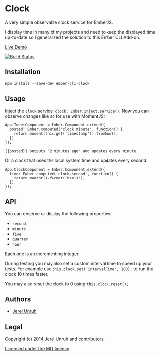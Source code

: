 # Clock

A very simple observable clock service for EmberJS.

I display time in many of my projects and need to keep the displayed
time up-to-date so I generalized the solution to this Ember CLI Add-on.

[Live Demo](http://clock.jerel.co/)

[![Build Status](https://travis-ci.org/jerel/ember-cli-clock.svg?branch=master)](https://travis-ci.org/jerel/ember-cli-clock)

## Installation

`npm install --save-dev ember-cli-clock`

## Usage

Inject the `clock` service: `clock: Ember.inject.service()`. Now
you can observe changes like so for use with MomentJS:

    App.TweetComponent = Ember.Component.extend({
      posted: Ember.computed('clock.minute', function() {
        return moment(this.get('timestamp')).fromNow();
      })
    });

    {{posted}} outputs "2 minutes ago" and updates every minute

Or a clock that uses the local system time and updates every second.

    App.ClockComponent = Ember.Component.extend({
      time: Ember.computed('clock.second', function() {
        return moment().format('h:m:s');
      })
    });

## API

You can observe or display the following properties:

* `second`
* `minute`
* `five`
* `quarter`
* `hour`

Each one is an incrementing integer.

During testing you may also set a custom interval time to speed up your tests.
For example use `this.clock.set('intervalTime', 100);` to run the clock 10 times faster.

You may also reset the clock to 0 using `this.clock.reset();`


## Authors

* [Jerel Unruh](http://twitter.com/jerelunruh/)

## Legal

Copyright (c) 2014 Jerel Unruh and contributors

[Licensed under the MIT license](http://www.opensource.org/licenses/mit-license.php)
